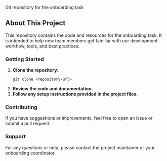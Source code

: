 Git repository for the onboarding task

## About This Project

This repository contains the code and resources for the onboarding task. It is intended to help new team members get familiar with our development workflow, tools, and best practices.

### Getting Started

1. **Clone the repository:**
   ```
   git clone <repository-url>
   ```
2. **Review the code and documentation.**
3. **Follow any setup instructions provided in the project files.**

### Contributing

If you have suggestions or improvements, feel free to open an issue or submit a pull request.

### Support

For any questions or help, please contact the project maintainer or your onboarding coordinator.
